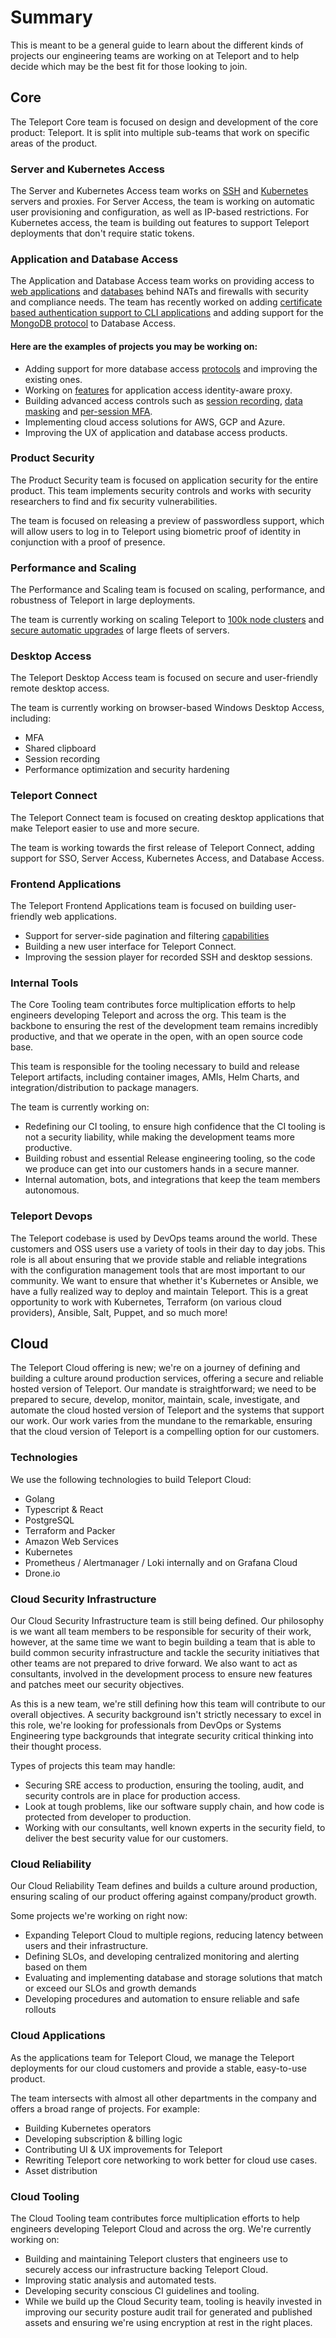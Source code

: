 # Summary

This is meant to be a general guide to learn about the different kinds of
projects our engineering teams are working on at Teleport and to help decide
which may be the best fit for those looking to join.

## Core

The Teleport Core team is focused on design and development of the core product:
Teleport. It is split into multiple sub-teams that work on specific areas of the
product.

### Server and Kubernetes Access

The Server and Kubernetes Access team works on
[SSH](https://goteleport.com/ssh-server-access/) and
[Kubernetes](https://goteleport.com/kubernetes-access/) servers and proxies. For
Server Access, the team is working on automatic user provisioning and
configuration, as well as IP-based restrictions. For Kubernetes access, the team
is building out features to support Teleport deployments that don't require
static tokens.

### Application and Database Access

The Application and Database Access team works on providing access to [web applications](https://goteleport.com/docs/application-access) and [databases](https://goteleport.com/docs/database-access/) behind NATs and firewalls with security and compliance needs. The team has recently worked on adding [certificate based authentication support to CLI applications](https://github.com/gravitational/teleport/pull/5918) and adding support for the [MongoDB protocol](https://github.com/gravitational/teleport/pull/7213) to Database Access.

#### Here are the examples of projects you may be working on:

* Adding support for more database access [protocols](https://github.com/gravitational/teleport/issues?q=is%3Aopen+is%3Aissue+label%3Adatabase-access+label%3Adb%2Frequested) and improving the existing ones.
* Working on [features](https://github.com/gravitational/teleport/issues?q=is%3Aissue+is%3Aopen+label%3Aapplication-access+label%3Afeature-request) for application access identity-aware proxy.
* Building advanced access controls such as [session recording](https://github.com/gravitational/teleport/issues/5799), [data masking](https://github.com/gravitational/teleport/issues/7150) and [per-session MFA](https://github.com/gravitational/teleport/issues/6172).
* Implementing cloud access solutions for AWS, GCP and Azure.
* Improving the UX of application and database access products.

### Product Security

The Product Security team is focused on application security for the entire
product. This team implements security controls and works with security
researchers to find and fix security vulnerabilities.

The team is focused on releasing a preview of passwordless support, which will
allow users to log in to Teleport using biometric proof of identity in
conjunction with a proof of presence.

### Performance and Scaling

The Performance and Scaling team is focused on scaling, performance, and
robustness of Teleport in large deployments.

The team is currently working on scaling Teleport to
[100k node clusters](https://github.com/gravitational/teleport/issues/4173) and
[secure automatic upgrades](https://github.com/gravitational/teleport/pull/6691)
of large fleets of servers.

### Desktop Access

The Teleport Desktop Access team is focused on secure and user-friendly remote desktop access.

The team is currently working on browser-based Windows Desktop Access, including:

- MFA
- Shared clipboard
- Session recording
- Performance optimization and security hardening

### Teleport Connect

The Teleport Connect team is focused on creating desktop applications that make
Teleport easier to use and more secure.

The team is working towards the first release of Teleport Connect, adding
support for SSO, Server Access, Kubernetes Access, and Database Access.

### Frontend Applications

The Teleport Frontend Applications team is focused on building user-friendly web
applications.

* Support for server-side pagination and filtering
  [capabilities](https://github.com/gravitational/teleport/blob/master/rfd/0055-webui-ss-paginate-filter.md)
* Building a new user interface for Teleport Connect.
* Improving the session player for recorded SSH and desktop sessions.

### Internal Tools

The Core Tooling team contributes force multiplication efforts to help engineers
developing Teleport and across the org. This team is the backbone to ensuring
the rest of the development team remains incredibly productive, and that we
operate in the open, with an open source code base.

This team is responsible for the tooling necessary to build and release Teleport
artifacts, including container images, AMIs, Helm Charts, and
integration/distribution to package managers.

The team is currently working on:

* Redefining our CI tooling, to ensure high confidence that the CI tooling is
  not a security liability, while making the development teams more productive.
* Building robust and essential Release engineering tooling, so the code we
  produce can get into our customers hands in a secure manner.
* Internal automation, bots, and integrations that keep the team members
  autonomous.


### Teleport Devops

The Teleport codebase is used by DevOps teams around the world. These customers
and OSS users use a variety of tools in their day to day jobs. This role is all
about ensuring that we provide stable and reliable integrations with the
configuration management tools that are most important to our community. We want
to ensure that whether it's Kubernetes or Ansible, we have a fully realized way
to deploy and maintain Teleport. This is a great opportunity to work with
Kubernetes, Terraform (on various cloud providers), Ansible, Salt, Puppet, and
so much more!

## Cloud

The Teleport Cloud offering is new; we're on a journey of defining and building
a culture around production services, offering a secure and reliable hosted
version of Teleport. Our mandate is straightforward; we need to be prepared to
secure, develop, monitor, maintain, scale, investigate, and automate the cloud
hosted version of Teleport and the systems that support our work. Our work
varies from the mundane to the remarkable, ensuring that the cloud version of
Teleport is a compelling option for our customers.

### Technologies

We use the following technologies to build Teleport Cloud:

* Golang
* Typescript & React
* PostgreSQL
* Terraform and Packer
* Amazon Web Services
* Kubernetes
* Prometheus / Alertmanager / Loki internally and on Grafana Cloud
* Drone.io

### Cloud Security Infrastructure

Our Cloud Security Infrastructure team is still being defined. Our philosophy is
we want all team members to be responsible for security of their work, however,
at the same time we want to begin building a team that is able to build common
security infrastructure and tackle the security initiatives that other teams are
not prepared to drive forward. We also want to act as consultants, involved in
the development process to ensure new features and patches meet our security
objectives.

As this is a new team, we're still defining how this team will contribute to our
overall objectives. A security background isn't strictly necessary to excel in
this role, we're looking for professionals from DevOps or Systems Engineering
type backgrounds that integrate security critical thinking into their thought
process.

Types of projects this team may handle:
* Securing SRE access to production, ensuring the tooling, audit, and security
  controls are in place for production access.
* Look at tough problems, like our software supply chain, and how code is
  protected from developer to production.
* Working with our consultants, well known experts in the security field, to
  deliver the best security value for our customers.


### Cloud Reliability

Our Cloud Reliability Team defines and builds a culture around production,
ensuring scaling of our product offering against company/product growth.

Some projects we're working on right now:

* Expanding Teleport Cloud to multiple regions, reducing latency between users
  and their infrastructure.
* Defining SLOs, and developing centralized monitoring and alerting based on them
* Evaluating and implementing database and storage solutions that match or
  exceed our SLOs and growth demands
* Developing procedures and automation to ensure reliable and safe rollouts

### Cloud Applications

As the applications team for Teleport Cloud, we manage the Teleport deployments
for our cloud customers and provide a stable, easy-to-use product.

The team intersects with almost all other departments in the company and offers
a broad range of projects. For example:

* Building Kubernetes operators
* Developing subscription & billing logic
* Contributing UI & UX improvements for Teleport
* Rewriting Teleport core networking to work better for cloud use cases.
* Asset distribution

### Cloud Tooling

The Cloud Tooling team contributes force multiplication efforts to help
engineers developing Teleport Cloud and across the org. We're currently working
on:

* Building and maintaining Teleport clusters that engineers use to securely
  access our infrastructure backing Teleport Cloud.
* Improving static analysis and automated tests.
* Developing security conscious CI guidelines and tooling.
* While we build up the Cloud Security team, tooling is heavily invested in
  improving our security posture
  audit trail for generated and published assets and ensuring we're using
  encryption at rest in the right places.
